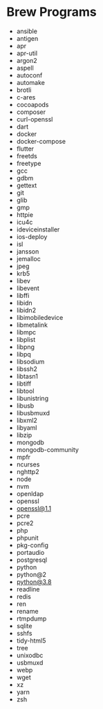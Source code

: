 # Brew Programs

- ansible
- antigen
- apr
- apr-util
- argon2
- aspell
- autoconf
- automake
- brotli
- c-ares
- cocoapods
- composer
- curl-openssl
- dart
- docker
- docker-compose
- flutter
- freetds
- freetype
- gcc
- gdbm
- gettext
- git
- glib
- gmp
- httpie
- icu4c
- ideviceinstaller
- ios-deploy
- isl
- jansson
- jemalloc
- jpeg
- krb5
- libev
- libevent
- libffi
- libidn
- libidn2
- libimobiledevice
- libmetalink
- libmpc
- libplist
- libpng
- libpq
- libsodium
- libssh2
- libtasn1
- libtiff
- libtool
- libunistring
- libusb
- libusbmuxd
- libxml2
- libyaml
- libzip
- mongodb
- mongodb-community
- mpfr
- ncurses
- nghttp2
- node
- nvm
- openldap
- openssl
- openssl@1.1
- pcre
- pcre2
- php
- phpunit
- pkg-config
- portaudio
- postgresql
- python
- python@2
- python@3.8
- readline
- redis
- ren
- rename
- rtmpdump
- sqlite
- sshfs
- tidy-html5
- tree
- unixodbc
- usbmuxd
- webp
- wget
- xz
- yarn
- zsh